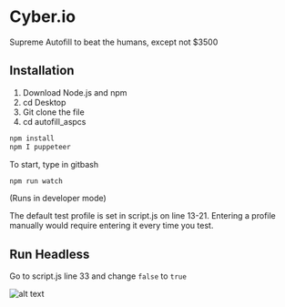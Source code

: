 # Cyber.io

Supreme Autofill to beat the humans, except not $3500

## Installation

1. Download Node.js and npm
2. cd Desktop
3. Git clone the file
4. cd autofill_aspcs

```bash
npm install
npm I puppeteer
```

To start, type in gitbash 
```bash
npm run watch
```



(Runs in developer mode)


The default test profile is set in script.js on line 13-21. Entering a profile manually would require entering it every time you test. 

## Run Headless
Go to script.js line 33 and change ``false`` to ``true``


![alt text](https://i.imgur.com/q4WFTbQ.png)
